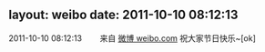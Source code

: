 layout: weibo
date: 2011-10-10 08:12:13
---
<meta name="referrer" content="no-referrer" />

2011-10-10 08:12:13  &nbsp;&nbsp;&nbsp;&nbsp;&nbsp;&nbsp; 来自 <a href="http://weibo.com/" rel="nofollow">微博 weibo.com</a>
祝大家节日快乐~[ok] ​​​
